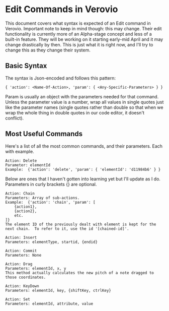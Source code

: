 # Edit Commands in Verovio

This document covers what syntax is expected of an Edit command in Verovio.  Important note to keep in mind though: this may change.  Their edit functionality is currently more of an Alpha-stage concept and less of a built-in feature.  They will be working on it starting early-mid April and it may change drastically by then.  This is just what it is right now, and I'll try to change this as they change their system.

## Basic Syntax

The syntax is Json-encoded and follows this pattern:

	{ 'action': <Name-Of-Action>, 'param': { <Any-Specific-Parameters> } }

Param is usually an object with the parameters needed for that command.  Unless the parameter value is a number, wrap all values in single quotes just like the parameter names (single quotes rather than double so that when we wrap the whole thing in double quotes in our code editor, it doesn't conflict).

## Most Useful Commands

Here's a list of all the most common commands, and their parameters.  Each with example.

	Action: Delete
	Parameter: elementId
	Example:  {'action': 'delete', 'param': { 'elementId': 'd11984b6' } }
	
Below are ones that I haven't gotten into learning yet but I'll update as I do.  Parameters in curly brackets {} are optional.

	Action: Chain
	Parameters: Array of sub-actions.
	Example:  {'action': 'chain', 'param': [
		{action1},
		{action2},
		etc.		
	]}
	The element ID of the previously dealt with element is kept for the next chain.  To refer to it, use the id '[chained-id]'.
	
	Action: Insert
	Parameters: elementType, startid, {endid}
	
	Action: Commit
	Parameters: None
	
	Action: Drag
	Parameters: elementId, x, y
	This method actually calculates the new pitch of a note dragged to those coordinates.
	
	Action: KeyDown
	Parameters: elementId, key, {shiftKey, ctrlKey}
	
	Action: Set
	Parameters: elementId, attribute, value
	
	